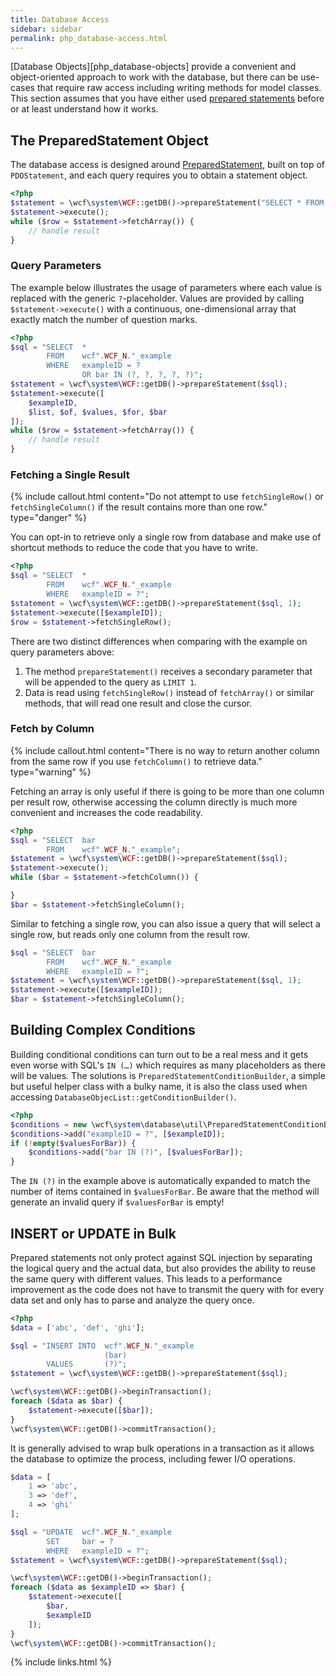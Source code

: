 ```yaml
---
title: Database Access
sidebar: sidebar
permalink: php_database-access.html
---
```


[Database Objects][php_database-objects] provide a convenient and object-oriented approach to work with the database, but there can be use-cases that require raw access including writing methods for model classes. This section assumes that you have either used [prepared statements](https://en.wikipedia.org/wiki/Prepared_statement) before or at least understand how it works.

## The PreparedStatement Object

The database access is designed around [PreparedStatement](https://github.com/WoltLab/WCF/blob/master/wcfsetup/install/files/lib/system/database/statement/PreparedStatement.class.php), built on top of `PDOStatement`, and each query requires you to obtain a statement object.

```php
<?php
$statement = \wcf\system\WCF::getDB()->prepareStatement("SELECT * FROM wcf".WCF_N."_example");
$statement->execute();
while ($row = $statement->fetchArray()) {
    // handle result
}
```

### Query Parameters

The example below illustrates the usage of parameters where each value is replaced with the generic `?`-placeholder. Values are provided by calling `$statement->execute()` with a continuous, one-dimensional array that exactly match the number of question marks.

```php
<?php
$sql = "SELECT  *
        FROM    wcf".WCF_N."_example
        WHERE   exampleID = ?
                OR bar IN (?, ?, ?, ?, ?)";
$statement = \wcf\system\WCF::getDB()->prepareStatement($sql);
$statement->execute([
    $exampleID,
    $list, $of, $values, $for, $bar
]);
while ($row = $statement->fetchArray()) {
    // handle result
}
```

### Fetching a Single Result

{% include callout.html content="Do not attempt to use `fetchSingleRow()` or `fetchSingleColumn()` if the result contains more than one row." type="danger" %}

You can opt-in to retrieve only a single row from database and make use of shortcut methods to reduce the code that you have to write.

```php
<?php
$sql = "SELECT  *
        FROM    wcf".WCF_N."_example
        WHERE   exampleID = ?";
$statement = \wcf\system\WCF::getDB()->prepareStatement($sql, 1);
$statement->execute([$exampleID]);
$row = $statement->fetchSingleRow();
```

There are two distinct differences when comparing with the example on query parameters above:

1. The method `prepareStatement()` receives a secondary parameter that will be appended to the query as `LIMIT 1`.
2. Data is read using `fetchSingleRow()` instead of `fetchArray()` or similar methods, that will read one result and close the cursor.

### Fetch by Column

{% include callout.html content="There is no way to return another column from the same row if you use `fetchColumn()` to retrieve data." type="warning" %}

Fetching an array is only useful if there is going to be more than one column per result row, otherwise accessing the column directly is much more convenient and increases the code readability.

```php
<?php
$sql = "SELECT  bar
        FROM    wcf".WCF_N."_example";
$statement = \wcf\system\WCF::getDB()->prepareStatement($sql);
$statement->execute();
while ($bar = $statement->fetchColumn()) {

}
$bar = $statement->fetchSingleColumn();
```

Similar to fetching a single row, you can also issue a query that will select a single row, but reads only one column from the result row.

```php
$sql = "SELECT  bar
        FROM    wcf".WCF_N."_example
        WHERE   exampleID = ?";
$statement = \wcf\system\WCF::getDB()->prepareStatement($sql, 1);
$statement->execute([$exampleID]);
$bar = $statement->fetchSingleColumn();
```

## Building Complex Conditions

Building conditional conditions can turn out to be a real mess and it gets even worse with SQL's `IN (…)` which requires as many placeholders as there will be values. The solutions is `PreparedStatementConditionBuilder`, a simple but useful helper class with a bulky name, it is also the class used when accessing `DatabaseObjecList::getConditionBuilder()`.

```php
<?php
$conditions = new \wcf\system\database\util\PreparedStatementConditionBuilder();
$conditions->add("exampleID = ?", [$exampleID]);
if (!empty($valuesForBar)) {
    $conditions->add("bar IN (?)", [$valuesForBar]);
}
```

The `IN (?)` in the example above is automatically expanded to match the number of items contained in `$valuesForBar`. Be aware that the method will generate an invalid query if `$valuesForBar` is empty!

## INSERT or UPDATE in Bulk

Prepared statements not only protect against SQL injection by separating the logical query and the actual data, but also provides the ability to reuse the same query with different values. This leads to a performance improvement as the code does not have to transmit the query with for every data set and only has to parse and analyze the query once.

```php
<?php
$data = ['abc', 'def', 'ghi'];

$sql = "INSERT INTO  wcf".WCF_N."_example
                     (bar)
        VALUES       (?)";
$statement = \wcf\system\WCF::getDB()->prepareStatement($sql);

\wcf\system\WCF::getDB()->beginTransaction();
foreach ($data as $bar) {
    $statement->execute([$bar]);
}
\wcf\system\WCF::getDB()->commitTransaction();
```

It is generally advised to wrap bulk operations in a transaction as it allows the database to optimize the process, including fewer I/O operations.

```php
$data = [
    1 => 'abc',
    3 => 'def',
    4 => 'ghi'
];

$sql = "UPDATE  wcf".WCF_N."_example
        SET     bar = ?
        WHERE   exampleID = ?";
$statement = \wcf\system\WCF::getDB()->prepareStatement($sql);

\wcf\system\WCF::getDB()->beginTransaction();
foreach ($data as $exampleID => $bar) {
    $statement->execute([
        $bar,
        $exampleID
    ]);
}
\wcf\system\WCF::getDB()->commitTransaction();
```

{% include links.html %}

